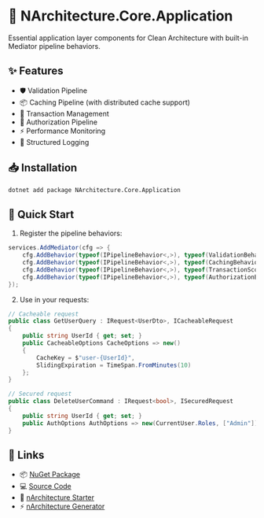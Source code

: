 # 🚀 NArchitecture.Core.Application

Essential application layer components for Clean Architecture with built-in Mediator pipeline behaviors.

## ✨ Features

- 🛡️ Validation Pipeline
- 📦 Caching Pipeline (with distributed cache support)
- 💾 Transaction Management
- 🔐 Authorization Pipeline
- ⚡ Performance Monitoring
- 📝 Structured Logging

## 📥 Installation

```bash
dotnet add package NArchitecture.Core.Application
```

## 🚦 Quick Start

1. Register the pipeline behaviors:

```csharp
services.AddMediator(cfg => {
    cfg.AddBehavior(typeof(IPipelineBehavior<,>), typeof(ValidationBehavior<,>));
    cfg.AddBehavior(typeof(IPipelineBehavior<,>), typeof(CachingBehavior<,>));
    cfg.AddBehavior(typeof(IPipelineBehavior<,>), typeof(TransactionScopeBehavior<,>));
    cfg.AddBehavior(typeof(IPipelineBehavior<,>), typeof(AuthorizationBehavior<,>));
});
```

2. Use in your requests:

```csharp
// Cacheable request
public class GetUserQuery : IRequest<UserDto>, ICacheableRequest
{
    public string UserId { get; set; }
    public CacheableOptions CacheOptions => new() 
    { 
        CacheKey = $"user-{UserId}",
        SlidingExpiration = TimeSpan.FromMinutes(10)
    };
}

// Secured request
public class DeleteUserCommand : IRequest<bool>, ISecuredRequest
{
    public string UserId { get; set; }
    public AuthOptions AuthOptions => new(CurrentUser.Roles, ["Admin"]);
}
```

## 🔗 Links

- 📦 [NuGet Package](https://www.nuget.org/packages/NArchitecture.Core.Application)
- 💻 [Source Code](https://github.com/kodlamaio-projects/nArchitecture.Core)
- 🚀 [nArchitecture Starter](https://github.com/kodlamaio-projects/nArchitecture)
- ⚡ [nArchitecture Generator](https://github.com/kodlamaio-projects/nArchitecture.Gen)
